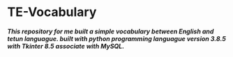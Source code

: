 # TE-Vocabulary

***This repository for me built a simple vocabulary between English and tetun languague. built with python programming languague version 3.8.5 with Tkinter 8.5 associate with MySQL.***
